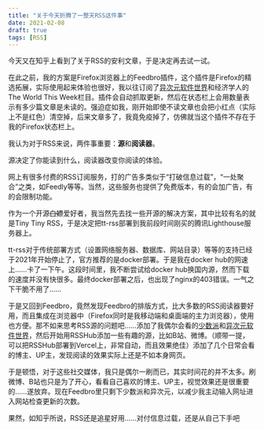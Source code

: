 ```yaml
---
title: "关于今天折腾了一整天RSS这件事"
date: 2021-02-08
draft: true
tags: [RSS]
---
```


今天又在知乎上看到了关于RSS的安利文章，于是决定再去试一试。

在此之前，我的方案是Firefox浏览器上的Feedbro插件，这个插件是Firefox的精选拓展，实际使用起来体验也很好，我以往订阅了[异次元软件世界](https://www.iplaysoft.com/)和经济学人的The World This Week栏目。插件会自动抓取更新，然后在状态栏上会用数量表示有多少篇文章是未读的。强迫症如我，刚开始即使不读文章也会把小红点（实际上不是红色）清空掉，后来文章多了，我竟免疫掉了，仿佛就当这个插件不存在于我的Firefox状态栏上。

我认为对于RSS来说，两件事重要：**源**和**阅读器**。

源决定了你能读到什么，阅读器改变你阅读的体验。

网上有很多付费的RSS订阅服务，打的广告多类似于“打破信息过载”，“一处聚合”之类，如Feedly等等。当然，这些服务也提供了免费版本，有的会加广告，有的会限制功能。

作为一个开源~~白嫖~~爱好者，我当然先去找一些开源的解决方案，其中比较有名的就是Tiny Tiny RSS，于是决定把tt-rss部署到我前段时间刚买的腾讯Lighthouse服务器上。

tt-rss对于传统部署方式（设置网络服务器、数据库、网站目录）等等的支持已经于2021年开始停止了，官方推荐的是docker部署。于是我在docker hub的网速上……卡了一下午。这段时间里，我不断尝试给docker hub换国内源，然而下载的速度并没有快很多。最终docker部署之后，也出现了nginx的403错误。一气之下干脆不用了……

于是又回到Feedbro，竟然发现Feedbro的排版方式，比大多数的RSS阅读器要好用，而且集成在浏览器中（Firefox同时是我移动端和桌面端的主力浏览器），使用也方便。那不如来思考RSS源的问题吧……添加了我偶尔会看的[少数派](https://sspai.com)和[异次元软件世界](https://www.iplaysoft.com/)，然后开始用RSSHub添加一些有趣的源，比如B站、微博。（顺带一提，可以把RSSHub部署到Vercel上，非常自动，而且效果绝佳）添加了几个日常会看的博主、UP主，发现阅读的效果实际上还是不如本身网页。

于是顿悟，对于这些社交媒体，我只是偶尔一刷而已，其实时间花的并不太多。刷微博、B站也只是为了开心，看看自己喜欢的博主、UP主，视觉效果还是很重要的……遂放弃。现在Feedbro里只剩下少数派和异次元，以减少我主动输入网址进入网站检查更新的次数。

果然，如知乎所说，RSS还是追星好用……对付信息过载，还是从自己下手吧